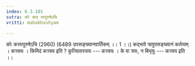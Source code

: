 ```yaml
---
index: 6.3.101
sutra: कोः कत्‌ तत्पुरुषेऽचि
vritti: mahabhashyam

---
```

 कोः कत्तत्पुरुषेऽचि (2960) (6489 उपसङ्ख्यानवार्तिकम् ।। 1 ।।) कद्भावे त्रावुपसङ्ख्यानं कर्तव्यम् । कत्र्त्रयः । किमिदं कत्र्त्रय इति ? कुत्सितास्त्रयः --- कत्र्त्रयः । के वा त्रयः, न बिभृयुः --- कत्र्त्रय इति ।। 